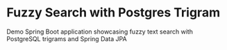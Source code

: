 # Fuzzy Search with Postgres Trigram
Demo Spring Boot application showcasing fuzzy text search with PostgreSQL trigrams and Spring Data JPA
